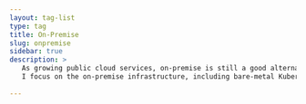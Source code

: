 ```yaml
---
layout: tag-list
type: tag
title: On-Premise
slug: onpremise
sidebar: true
description: >
   As growing public cloud services, on-premise is still a good alternative and backup plan for companies. This tag covers the on-premise infrastructure, including Kubernetes, DevOps, and more.
   I focus on the on-premise infrastructure, including bare-metal Kubernetes, Hybrid Architectures, and more.
   
---
```

